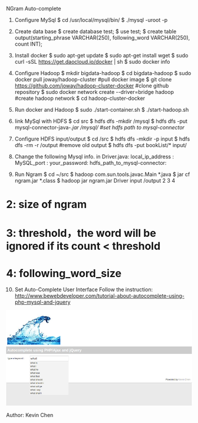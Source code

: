 NGram Auto-complete

1. Configure MySql
$ cd /usr/local/mysql/bin/ 
$ ./mysql -uroot -p

2. Create data base
$ create database test;
$ use test;
$ create table output(starting_phrase VARCHAR(250), following_word VARCHAR(250), count INT); 

3. Install docker
$ sudo apt-get update
$ sudo apt-get install wget
$ sudo curl -sSL https://get.daocloud.io/docker | sh
$ sudo docker info

4. Configure Hadoop
$ mkdir bigdata-hadoop
$ cd bigdata-hadoop
$ sudo docker pull joway/hadoop-cluster #pull docker image
$ git clone https://github.com/joway/hadoop-cluster-docker #clone github repository
$ sudo docker network create --driver=bridge hadoop #create hadoop network
$ cd hadoop-cluster-docker

5. Run docker and Hadoop
$ sudo ./start-container.sh
$ ./start-hadoop.sh

6. link MySql with HDFS
$ cd src
$ hdfs dfs -mkdir /mysql
$ hdfs dfs -put mysql-connector-java-*.jar /mysql/  #set hdfs path to mysql-connector*

7. Configure HDFS input/output
$ cd /src
$ hdfs dfs -mkdir -p input
$ hdfs dfs -rm -r /output  #remove old output
$ hdfs dfs -put bookList/*  input/ 

8. Change the following Mysql info. in Driver.java:
local_ip_address  : 
MySQL_port : 
your_password:
hdfs_path_to_mysql-connector: 

9. Run Ngram
$ cd ~/src
$ hadoop com.sun.tools.javac.Main *.java
$ jar cf ngram.jar *.class
$ hadoop jar ngram.jar Driver input /output 2 3 4 
  # 2: size of ngram 
  # 3: threshold，the word will be ignored if its count < threshold
  # 4: following_word_size

10. Set Auto-Complete User Interface
Follow the instruction: 
http://www.bewebdeveloper.com/tutorial-about-autocomplete-using-php-mysql-and-jquery


![alt text](https://raw.githubusercontent.com/flydom2/autocomplete/master/pics/pic.png)



Author:
Kevin Chen
```
